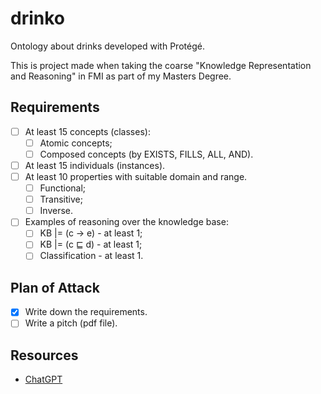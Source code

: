 # drinko

Ontology about drinks developed with Protégé.

This is project made when taking the coarse "Knowledge Representation and Reasoning" in FMI as part of my Masters Degree.

## Requirements

- [ ] At least 15 concepts (classes):
  - [ ] Atomic concepts;
  - [ ] Composed concepts (by EXISTS, FILLS, ALL, AND).
- [ ] At least 15 individuals (instances).
- [ ] At least 10 properties with suitable domain and range.
  - [ ] Functional;
  - [ ] Transitive;
  - [ ] Inverse.
- [ ] Examples of reasoning over the knowledge base:
  - [ ] KB |= (c → e)  - at least 1;
  - [ ] KB |= (c ⊑ d) - at least 1;
  - [ ] Classification - at least 1.

## Plan of Attack

- [X] Write down the requirements.
- [ ] Write a pitch (pdf file).

## Resources

- [ChatGPT](https://openai.com/blog/chatgpt/)
